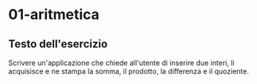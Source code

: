 # 01-aritmetica

## Testo dell'esercizio

Scrivere un'applicazione che chiede all'utente di inserire due interi, li 
acquisisce e ne stampa la somma, il prodotto, la differenza e il 
quoziente.

